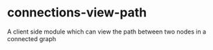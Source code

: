 # connections-view-path
A client side module which can view the path between two nodes in a connected graph
